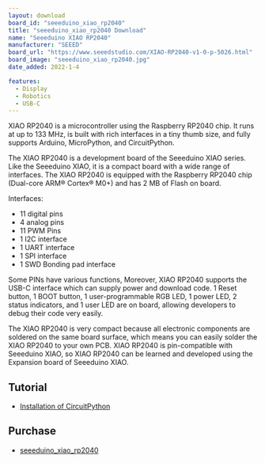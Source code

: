 ```yaml
---
layout: download
board_id: "seeeduino_xiao_rp2040"
title: "seeeduino_xiao_rp2040 Download"
name: "Seeeduino XIAO RP2040"
manufacturer: "SEEED"
board_url: "https://www.seeedstudio.com/XIAO-RP2040-v1-0-p-5026.html"
board_image: "seeeduino_xiao_rp2040.jpg"
date_added: 2022-1-4

features:
  - Display
  - Robotics
  - USB-C
---
```


XIAO RP2040 is a microcontroller using the Raspberry RP2040 chip. It runs at up to 133 MHz, is built with rich interfaces in a tiny thumb size, and fully supports Arduino, MicroPython, and CircuitPython.

The XIAO RP2040 is a development board of the Seeeduino XIAO series. Like the Seeeduino XIAO, it is a compact board with a wide range of interfaces. The XIAO RP2040 is equipped with the Raspberry RP2040 chip (Dual-core ARM® Cortex® M0+) and has 2 MB of Flash on board. 

Interfaces:

* 11 digital pins
* 4 analog pins
* 11 PWM Pins
* 1 I2C interface
* 1 UART interface
* 1 SPI interface
* 1 SWD Bonding pad interface 

Some PINs have various functions, Moreover, XIAO RP2040 supports the USB-C interface which can supply power and download code. 1 Reset button, 1 BOOT button, 1 user-programmable RGB LED, 1 power LED, 2 status indicators, and 1 user LED are on board, allowing developers to debug their code very easily.

The XIAO RP2040 is very compact because all electronic components are soldered on the same board surface, which means you can easily solder the XIAO RP2040 to your own PCB. XIAO RP2040 is pin-compatible with Seeeduino XIAO, so XIAO RP2040 can be learned and developed using the Expansion board of Seeeduino XIAO. 

## Tutorial
* [Installation of CircuitPython](https://wiki.seeedstudio.com/XIAO-RP2040-with-CircuitPython/)

## Purchase
* [seeeduino_xiao_rp2040](https://www.seeedstudio.com/XIAO-RP2040-v1-0-p-5026.html)
